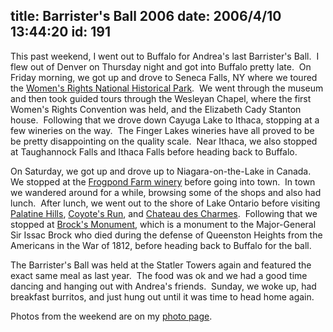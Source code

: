 title: Barrister's Ball 2006
date: 2006/4/10 13:44:20
id: 191
---
This past weekend, I went out to Buffalo for Andrea's last Barrister's Ball.  I flew out of Denver on Thursday night and got into Buffalo pretty late.  On Friday morning, we got up and drove to Seneca Falls, NY where we toured the [Women's Rights National Historical Park](http://www.nps.gov/wori/).  We went through the museum and then took guided tours through the Wesleyan Chapel, where the first Women's Rights Convention was held, and the Elizabeth Cady Stanton house.  Following that we drove down Cayuga Lake to Ithaca, stopping at a few wineries on the way.  The Finger Lakes wineries have all proved to be be pretty disappointing on the quality scale.  Near Ithaca, we also stopped at Taughannock Falls and Ithaca Falls before heading back to Buffalo.

On Saturday, we got up and drove up to Niagara-on-the-Lake in Canada.  We stopped at the [Frogpond Farm winery](http://www.frogpondfarm.ca/main.html) before going into town.  In town we wandered around for a while, browsing some of the shops and also had lunch.  After lunch, we went out to the shore of Lake Ontario before visiting [Palatine Hills](http://www.palatinehillsestatewinery.com/), [Coyote's Run](http://www.coyotesrunwinery.com/), and [Chateau des Charmes](http://www.chateaudescharmes.com/).  Following that we stopped at [Brock's Monument](http://www.friendsoffortgeorge.ca/bm.htm), which is a monument to the Major-General Sir Issac Brock who died during the defense of Queenston Heights from the Americans in the War of 1812, before heading back to Buffalo for the ball.

The Barrister's Ball was held at the Statler Towers again and featured the exact same meal as last year.  The food was ok and we had a good time dancing and hanging out with Andrea's friends.  Sunday, we woke up, had breakfast burritos, and just hung out until it was time to head home again.

Photos from the weekend are on my [photo page](Photo.aspx).